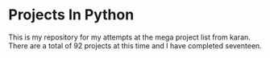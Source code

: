 # Projects In Python

This is my repository for my attempts at the mega project list from karan. There are a total of 92 projects at this time and I have completed seventeen.
